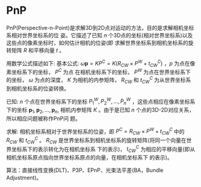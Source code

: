 # PnP

PnP(Perspective-n-Point)是求解3D到2D点对运动的方法，目的是求解相机坐标系相对世界坐标系的位 姿。它描述了已知 $n$ 个3D点的坐标(相对世界坐标系)以及这些点的像素坐标时，如何估计相机的位姿(即 求解世界坐标系到相机坐标系的旋转矩阵 $R$ 和平移向量 $t$ 。

用数学公式描述如下:
基本公式: $\omega \boldsymbol{p}=K P^{C}=K\left(R_{C W} \times P^{W}+t_{C W}^{C}\right)$ ，$p$ 为点在像素坐标系下的坐标， $P^{C}$ 为点 在相机坐标系下的坐标， $P^{W}$ 为点在世界坐标系下的坐标， $\omega$ 为点的深度， $K$ 为相机的内参矩阵， $R_{C W}$ 和 $t_{C W}^{C}$ 为从世界坐标系到相机坐标系的位姿转换。

已知: $n$ 个点在世界坐标系下的坐标 $P_{1}^{W}, P_{2}^{W}, \ldots, P_{n}^{W}$ ，这些点相应在像素坐标系下的坐标 $\boldsymbol{p}_{1}, \boldsymbol{p}_{2}, \ldots, \boldsymbol{p}_{n}$, 相机内参矩阵 $K$ 。由于是已知 $n$ 个点的3D-2D对应关系，所以相应问题被称作PnP问 题。

求解: 相机坐标系相对于世界坐标系的位姿，即 $P^{C}=R_{C W} \times P^{W}+t_{C W}^{C}$ 中的 $R_{C W}$ 和 $t_{C W}^{C}$ 。 $R_{C W}$ 是世界坐标系到相机坐标系的旋转矩阵(将同一个向量在世界坐标系下的表示转化为在相机坐标系 下的表示)， $t_{C W}^{C}$ 为相应的平移向量(即从相机坐标系原点指向世界坐标系原点的向量，在相机坐标系下 的表示)。

算法：直接线性变换(DLT)、P3P、EPnP、光束法平差(BA，Bundle Adjustment)。